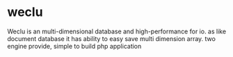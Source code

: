 # weclu
Weclu is an multi-dimensional database and high-performance for io. as like document database it has ability to easy save multi dimension array.
two engine provide, simple to build php application
